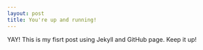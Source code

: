 ```yaml
---
layout: post
title: You're up and running!
---
```


YAY! This is my fisrt post using Jekyll and GitHub page. Keep it up!
